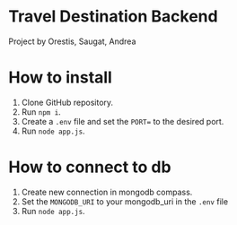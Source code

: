 # Travel Destination Backend
Project by Orestis, Saugat, Andrea

# How to install
1. Clone GitHub repository.
2. Run `npm i`.
3. Create a `.env` file and set the `PORT=` to the desired port.
4. Run `node app.js`.

# How to connect to db
1. Create new connection in mongodb compass.
2. Set the `MONGODB_URI` to your mongodb_uri in the `.env` file
3. Run `node app.js`.
